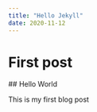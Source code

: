 ```yaml
---
title: "Hello Jekyll"
date: 2020-11-12
---
```


# First post
## Hello World

This is my first blog post
